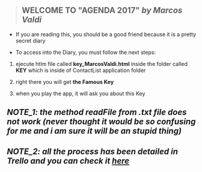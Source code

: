 > ## __WELCOME TO "AGENDA 2017" _by Marcos Valdi___

- If you are reading this, you should be a good friend because it is a pretty secret diary

- To access into the Diary, you must follow the next steps:

1. ejecute htlm file called __key_MarcosValdi.html__ inside the folder called __KEY__ which is inside of ContactList application folder

2. right there you will get __the Famous Key__

3. when you play the app, it will ask you about this Key

## ___NOTE_1:__ the method readFile from .txt file does not work (never thought it would be so confusing for me and i am sure it will be an stupid thing)_ 

## ___NOTE_2:__ all the process has been detailed in __Trello__ and you can check it [here](https://trello.com/b/6hKUwBBw/contactlist)_ 

